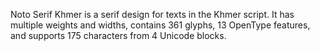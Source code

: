 Noto Serif Khmer is a serif design for texts in the Khmer script. It has multiple weights and widths, contains 361 glyphs, 13 OpenType features, and supports 175 characters from 4 Unicode blocks.